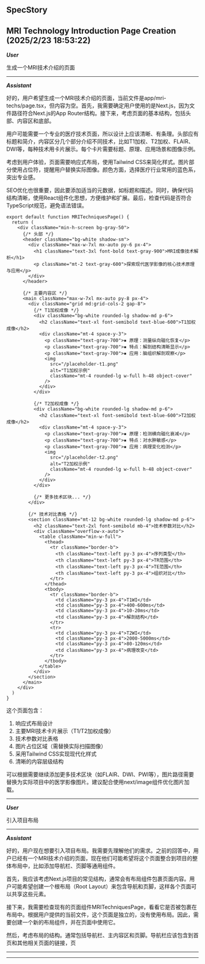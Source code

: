 ## SpecStory

## MRI Technology Introduction Page Creation (2025/2/23 18:53:22)

_**User**_

生成一个MRI技术介绍的页面

---

_**Assistant**_

<think>
好的，用户希望生成一个MRI技术介绍的页面，当前文件是app/mri-techs/page.tsx，但内容为空。首先，我需要确定用户使用的是Next.js，因为文件路径符合Next.js的App Router结构。接下来，考虑页面的基本结构，包括头部、内容区和底部。

用户可能需要一个专业的医疗技术页面，所以设计上应该清晰、有条理。头部应有标题和简介，内容区分几个部分介绍不同技术，比如T1加权、T2加权、FLAIR、DWI等，每种技术用卡片展示。每个卡片需要标题、原理、应用场景和图像示例。

考虑到用户体验，页面需要响应式布局，使用Tailwind CSS来简化样式。图片部分使用占位符，提醒用户替换实际图像。颜色方面，选择医疗行业常用的蓝色系，突出专业感。

SEO优化也很重要，因此要添加适当的元数据，如标题和描述。同时，确保代码结构清晰，使用React组件化思想，方便维护和扩展。最后，检查代码是否符合TypeScript规范，避免语法错误。
</think>

```typescript:app/mri-techs/page.tsx
export default function MRITechniquesPage() {
  return (
    <div className="min-h-screen bg-gray-50">
      {/* 头部 */}
      <header className="bg-white shadow-sm">
        <div className="max-w-7xl mx-auto py-6 px-4">
          <h1 className="text-3xl font-bold text-gray-900">MRI成像技术解析</h1>
          <p className="mt-2 text-gray-600">探索现代医学影像的核心技术原理与应用</p>
        </div>
      </header>

      {/* 主要内容区 */}
      <main className="max-w-7xl mx-auto py-8 px-4">
        <div className="grid md:grid-cols-2 gap-8">
          {/* T1加权成像 */}
          <div className="bg-white rounded-lg shadow-md p-6">
            <h2 className="text-xl font-semibold text-blue-600">T1加权成像</h2>
            <div className="mt-4 space-y-3">
              <p className="text-gray-700">▪ 原理：测量纵向磁化恢复</p>
              <p className="text-gray-700">▪ 特点：解剖结构清晰显示</p>
              <p className="text-gray-700">▪ 应用：脑组织解剖观察</p>
              <img 
                src="/placeholder-t1.png" 
                alt="T1加权示例"
                className="mt-4 rounded-lg w-full h-48 object-cover"
              />
            </div>
          </div>

          {/* T2加权成像 */}
          <div className="bg-white rounded-lg shadow-md p-6">
            <h2 className="text-xl font-semibold text-blue-600">T2加权成像</h2>
            <div className="mt-4 space-y-3">
              <p className="text-gray-700">▪ 原理：检测横向磁化衰减</p>
              <p className="text-gray-700">▪ 特点：对水肿敏感</p>
              <p className="text-gray-700">▪ 应用：病理变化检测</p>
              <img 
                src="/placeholder-t2.png" 
                alt="T2加权示例"
                className="mt-4 rounded-lg w-full h-48 object-cover"
              />
            </div>
          </div>

          {/* 更多技术区块... */}
        </div>

        {/* 技术对比表格 */}
        <section className="mt-12 bg-white rounded-lg shadow-md p-6">
          <h2 className="text-2xl font-semibold mb-4">技术参数对比</h2>
          <div className="overflow-x-auto">
            <table className="min-w-full">
              <thead>
                <tr className="border-b">
                  <th className="text-left py-3 px-4">序列类型</th>
                  <th className="text-left py-3 px-4">TR范围</th>
                  <th className="text-left py-3 px-4">TE范围</th>
                  <th className="text-left py-3 px-4">组织对比</th>
                </tr>
              </thead>
              <tbody>
                <tr className="border-b">
                  <td className="py-3 px-4">T1WI</td>
                  <td className="py-3 px-4">400-600ms</td>
                  <td className="py-3 px-4">10-20ms</td>
                  <td className="py-3 px-4">解剖结构</td>
                </tr>
                <tr>
                  <td className="py-3 px-4">T2WI</td>
                  <td className="py-3 px-4">2000-5000ms</td>
                  <td className="py-3 px-4">80-120ms</td>
                  <td className="py-3 px-4">病理改变</td>
                </tr>
              </tbody>
            </table>
          </div>
        </section>
      </main>
    </div>
  )
}
```

这个页面包含：
1. 响应式布局设计
2. 主要MRI技术卡片展示（T1/T2加权成像）
3. 技术参数对比表格
4. 图片占位区域（需替换实际扫描图像）
5. 采用Tailwind CSS实现现代化样式
6. 清晰的内容层级结构

可以根据需要继续添加更多技术区块（如FLAIR、DWI、PWI等），图片路径需要替换为实际项目中的医学影像图片。建议配合使用next/image组件优化图片加载。

---

_**User**_

引入项目布局

---

_**Assistant**_

<think>
好的，用户现在想要引入项目布局。我需要先理解他们的需求。之前的回答中，用户已经有一个MRI技术介绍的页面，现在他们可能希望将这个页面整合到项目的整体布局中，比如添加导航栏、页脚等通用组件。

首先，我应该考虑Next.js项目的常见结构，通常会有布局组件包裹页面内容。用户可能希望创建一个根布局（Root Layout）来包含导航和页脚，这样各个页面可以共享这些元素。

接下来，我需要检查现有的页面组件MRITechniquesPage，看看它是否被包裹在布局中。根据用户提供的当前文件，这个页面是独立的，没有使用布局。因此，需要创建一个新的布局组件，并在页面中使用它。

然后，考虑布局的结构。通常包括导航栏、主内容区和页脚。导航栏应该包含到首页和其他相关页面的链接，页

---



---

